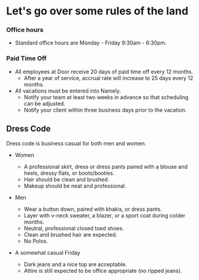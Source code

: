 # Let's go over some rules of the land

### Office hours

* Standard office hours are Monday - Friday 9:30am - 6:30pm.

### Paid Time Off

* All employees at Door receive 20 days of paid time off every 12 months. 
  * After a year of service, accrual rate will increase to 25 days every 12 months.
* All vacations must be entered into Namely.
  * Notify your team at least two weeks in advance so that scheduling can be adjusted.
  * Notify your client within three business days prior to the vacation.

## Dress Code

Dress code is business casual for both men and women.

* Women
  * A professional skirt, dress or dress pants paired with a blouse and heels, dressy flats, or boots/booties.
  * Hair should be clean and brushed.
  * Makeup should be neat and professional.

* Men
  * Wear a button down, paired with khakis, or dress pants.
  * Layer with v-neck sweater, a blazer, or a sport coat during colder months.
  * Neutral, professional closed toed shoes.
  * Clean and brushed hair are expected.
  * No Polos.
* A somewhat casual Friday
  * Dark jeans and a nice top are acceptable.
  * Attire is still expected to be office appropriate \(no ripped jeans\).



## 



